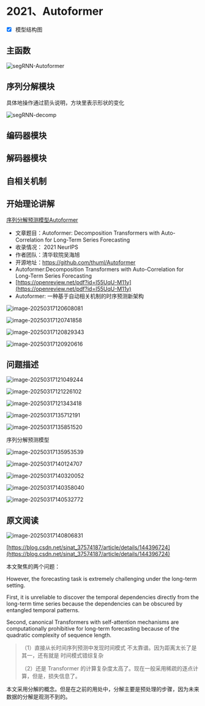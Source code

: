 # 2021、Autoformer

- [x] 模型结构图

## 主函数

![segRNN-Autoformer](https://cdn.jsdelivr.net/gh/dearRongerr/PicGo@main/202504101754179.png)

## 序列分解模块

具体地操作通过箭头说明，方块里表示形状的变化

![segRNN-decomp](https://cdn.jsdelivr.net/gh/dearRongerr/PicGo@main/202504101937861.png)   

## 编码器模块 





## 解码器模块







## 自相关机制





## 开始理论讲解

[序列分解预测模型Autoformer](https://www.bilibili.com/video/BV1KZ6ZYDEfK?spm_id_from=333.788.player.switch&vd_source=ddd7d236ab3e9b123c4086c415f4939e) 

- 文章题目：Autoformer: Decomposition Transformers with Auto-Correlation for Long-Term Series Forecasting
-  收录情况： 2021 NeurIPS 
- 作者团队：清华软院吴海旭 
- 开源地址：https://github.com/thuml/Autoformer
- Autoformer:Decomposition Transformers with Auto-Correlation for Long-Term Series Forecasting
- [https://openreview.net/pdf?id=I55UqU-M11y](https://openreview.net/pdf?id=I55UqU-M11y)
- Autoformer: 一种基于自动相关机制的时序预测新架构

![image-20250317120608081](images/image-20250317120608081.png)

![image-20250317120741858](images/image-20250317120741858.png)

![image-20250317120829343](images/image-20250317120829343.png)

![image-20250317120920616](images/image-20250317120920616.png)

## 问题描述

![image-20250317121049244](images/image-20250317121049244.png)

![image-20250317121226102](images/image-20250317121226102.png)



![image-20250317121343418](images/image-20250317121343418.png)

![image-20250317135712191](images/image-20250317135712191.png)

![image-20250317135851520](images/image-20250317135851520.png)

序列分解预测模型

![image-20250317135953539](images/image-20250317135953539.png)

![image-20250317140124707](images/image-20250317140124707.png)

![image-20250317140320052](images/image-20250317140320052.png) 

![image-20250317140358040](images/image-20250317140358040.png)

![image-20250317140532772](images/image-20250317140532772.png)

## 原文阅读

![image-20250317140806831](images/image-20250317140806831.png)

[https://blog.csdn.net/sinat_37574187/article/details/144396724](https://blog.csdn.net/sinat_37574187/article/details/144396724)

本文聚焦的两个问题：

However, the forecasting task is extremely challenging under the long-term setting. 

First, it is unreliable to discover the temporal dependencies directly from the long-term time series because the dependencies can be obscured by entangled temporal patterns. 

Second, canonical Transformers with self-attention mechanisms are computationally prohibitive for long-term forecasting because of the quadratic complexity of sequence length.

> （1）直接从长时间序列预测中发现时间模式 不太靠谱。因为距离太长了是其一，还有就是 时间模式错综复杂
>
> （2）还是 Transformer 的计算复杂度太高了。现在一般采用稀疏的逐点计算，但是，损失信息了。

本文采用分解的概念。但是在之前的用处中，分解主要是预处理的步骤，因为未来数据的分解是观测不到的。





